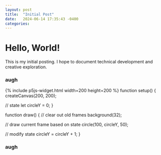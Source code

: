 ```yaml
---
layout: post
title:  "Initial Post"
date:   2024-06-14 17:35:43 -0400
categories: 
---
```


# Hello, World!

This is my initial posting. I hope to document technical development and creative exploration.

### augh

{% include p5js-widget.html width=200 height=200 %}
 function setup() {
  createCanvas(200, 200);

// state
  let circleY = 0;
}

function draw() {
  // clear out old frames
  background(32);

  // draw current frame based on state
  circle(100, circleY, 50);

  // modify state
  circleY = circleY + 1;
}

</script>

### augh